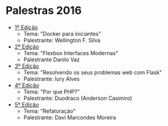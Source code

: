 # Palestras 2016

- [1º Edição](https://github.com/hackers-house-br/palestras/blob/master/palestras/2016/1_edicao.md) 
    - Tema: "Docker para iniciantes"
    - Palestrante: Wellington F. Silva
- [2º Edição](https://github.com/hackers-house-br/palestras/blob/master/palestras/2016/2_edicao.md)
    - Tema: "Flexbox Interfaces Modernas" 
    - Palestrante Danilo Vaz
- [3º Edição](https://github.com/hackers-house-br/palestras/blob/master/palestras/2016/3_edicao.md)
    - Tema: "Resolvendo os seus problemas web com Flask" 
    - Palestrante: Iury Alves
- [4º Edição](https://github.com/hackers-house-br/palestras/blob/master/palestras/2016/4_eidcao.md)
    - Tema: "Por que PHP?" 
    - Palestrante: Duodraco (Anderson Casimiro)
- [5º Edição](https://github.com/hackers-house-br/palestras/blob/master/palestras/2016/5_edicao.md)
    - Tema: "Refatoração" 
    - Palestrante: Davi Marcondes Moreira